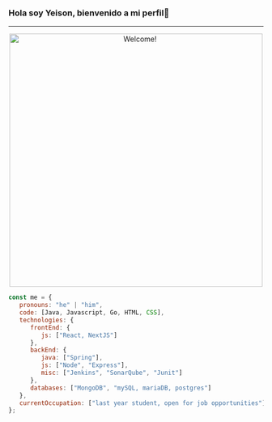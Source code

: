 ### Hola soy Yeison, bienvenido a mi perfil👋
<hr>
<div align="center"><img src="https://i.imgur.com/TtrCodV.png" alt="Welcome!" width="500"/></div>

```javascript
const me = {
   pronouns: "he" | "him",
   code: [Java, Javascript, Go, HTML, CSS],
   technologies: {
      frontEnd: {
         js: ["React, NextJS"]
      },
      backEnd: {
         java: ["Spring"],
         js: ["Node", "Express"],
         misc: ["Jenkins", "SonarQube", "Junit"]
      },
      databases: ["MongoDB", "mySQL, mariaDB, postgres"]
   },
   currentOccupation: ["last year student, open for job opportunities"],
};
```
    
<!--
**Yeison07/Yeison07** is a ✨ _special_ ✨ repository because its `README.md` (this file) appears on your GitHub profile.

Here are some ideas to get you started:

- 🔭 I’m currently working on ...
- 🌱 I’m currently learning ...
- 👯 I’m looking to collaborate on ...
- 🤔 I’m looking for help with ...
- 💬 Ask me about ...
- 📫 How to reach me: ...
- 😄 Pronouns: ...
- ⚡ Fun fact: ...
-->

